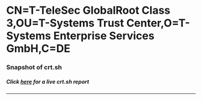 # CN=T-TeleSec GlobalRoot Class 3,OU=T-Systems Trust Center,O=T-Systems Enterprise Services GmbH,C=DE
### Snapshot of crt.sh
##### Click [here](https://crt.sh/?q=Serial_909B7E9B58F378CF) for a live crt.sh report

---
